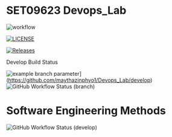 # SET09623 Devops_Lab

![workflow](https://github.com/maythazinphyo1/Devops_Lab/actions/workflows/main.yml/badge.svg)

[![LICENSE](https://img.shields.io/github/license/maythazinphyo1/Devops_Lab.svg?style=flat-square)](https://github.com/maythazinphyo1/Devops_Lab/blob/master/LICENSE)

[![Releases](https://img.shields.io/github/release/maythazinphyo1/Devops_Lab/all.svg?style=flat-square)](https://github.com/maythazinphyo1/Devops_Lab/releases)

Develop Build Status

[//]: # (https://img.shields.io/github/actions/workflow/status/<user>/<repo>/test.yml?branch=main)
![example branch parameter](https://img.shields.io/github/develop/maythazinphyo1/Devops_Lab/all.svg?style=flat-square)](https://github.com/maythazinphyo1/Devops_Lab/develop)
![GitHub Workflow Status (branch)](https://img.shields.io/github/actions/workflow/status/maythazinphyo1/Devops_Lab/main.yml?branch=develop)

# Software Engineering Methods
![GitHub Workflow Status (develop)](https://img.shields.io/github/workflow/status/maythazinphyo1/Devops_Lab/A%20workflow%20for%20my%20Hello%20World%20App/develop?style=flat-square)

[//]: # (https://img.shields.io/github/workflow/status/maythazinphyo1/Devops_Lab/A%20workflow%20for%20my%20Hello%20World%20App/develop)